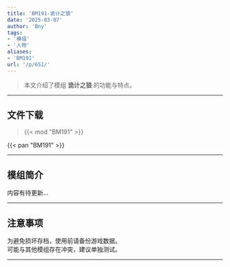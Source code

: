```yaml
---
title: 'BM191-诡计之狼'
date: '2025-03-07'
author: 'Bny'
tags:
- '模组'
- '人物'
aliases:
- 'BM191'
url: '/p/651/'
---
```


> 本文介绍了模组 **诡计之狼** 的功能与特点。

---

## 文件下载  

> {{< mod "BM191" >}}  

{{< pan "BM191" >}}  

---

## 模组简介

>  
内容有待更新...  

---

## 注意事项

>  
为避免损坏存档，使用前请备份游戏数据。  
可能与其他模组存在冲突，建议单独测试。  

---


